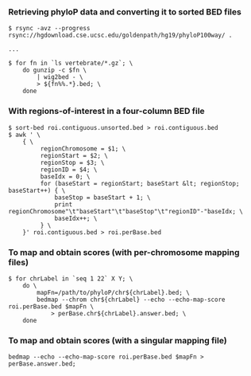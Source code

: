 ### Retrieving phyloP data and converting it to sorted BED files

```
$ rsync -avz --progress rsync://hgdownload.cse.ucsc.edu/goldenpath/hg19/phyloP100way/ .

...

$ for fn in `ls vertebrate/*.gz`; \
    do gunzip -c $fn \
        | wig2bed - \
        > ${fn%%.*}.bed; \
    done
```

### With regions-of-interest in a four-column BED file
```
$ sort-bed roi.contiguous.unsorted.bed > roi.contiguous.bed
$ awk ' \
    { \
         regionChromosome = $1; \
         regionStart = $2; \
         regionStop = $3; \
         regionID = $4; \
         baseIdx = 0; \
         for (baseStart = regionStart; baseStart &lt; regionStop; baseStart++) { \
             baseStop = baseStart + 1; \
             print regionChromosome"\t"baseStart"\t"baseStop"\t"regionID"-"baseIdx; \
             baseIdx++; \
         } \
    }' roi.contiguous.bed > roi.perBase.bed
```

### To map and obtain scores (with per-chromosome mapping files)

```
$ for chrLabel in `seq 1 22` X Y; \ 
    do \
        mapFn=/path/to/phyloP/chr${chrLabel}.bed; \
        bedmap --chrom chr${chrLabel} --echo --echo-map-score roi.perBase.bed $mapFn \
            > perBase.chr${chrLabel}.answer.bed; \
    done
```

### To map and obtain scores (with a singular mapping file)

```
bedmap --echo --echo-map-score roi.perBase.bed $mapFn > perBase.answer.bed;
```

